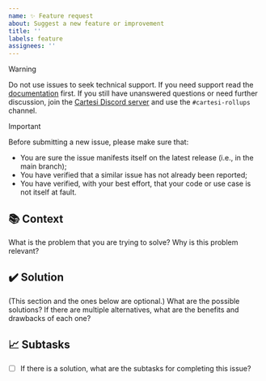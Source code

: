 ```yaml
---
name: ✨ Feature request
about: Suggest a new feature or improvement
title: ''
labels: feature
assignees: ''
---
```


> [!WARNING]
> Do not use issues to seek technical support.
> If you need support read the [documentation](https://docs.cartesi.io/) first.
> If you still have unanswered questions or need further discussion, join the [Cartesi Discord server](https://discord.gg/cartesi) and use the `#cartesi-rollups` channel.

> [!IMPORTANT]
> Before submitting a new issue, please make sure that:
> - You are sure the issue manifests itself on the latest release (i.e., in the main branch);
> - You have verified that a similar issue has not already been reported;
> - You have verified, with your best effort, that your code or use case is not itself at fault.

## 📚 Context

What is the problem that you are trying to solve?
Why is this problem relevant?

## ✔️ Solution

(This section and the ones below are optional.)
What are the possible solutions?
If there are multiple alternatives, what are the benefits and drawbacks of each one?

## 📈 Subtasks

- [ ] If there is a solution, what are the subtasks for completing this issue?
